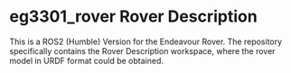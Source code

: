 # eg3301_rover Rover Description

This is a ROS2 (Humble) Version for the Endeavour Rover. The repository specifically contains the Rover Description workspace, where the rover model in URDF format could be obtained. 

